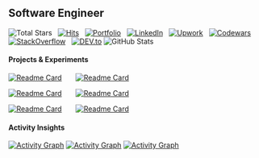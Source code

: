 ## **Software Engineer**
![Total Stars](https://img.shields.io/github/stars/castilloglenn?style=flat&label=Stars&logo=github)
&nbsp;
[![Hits](https://hits.seeyoufarm.com/api/count/incr/badge.svg?url=https%3A%2F%2Fgithub.com%2Fcastilloglenn&count_bg=%230085EA&title_bg=%23555555&icon=github.svg&icon_color=%23FFFFFF&title=Visits&edge_flat=false)](https://hits.seeyoufarm.com)
&nbsp;
[![Portfolio](https://img.shields.io/badge/Portfolio-fee642?style=flat&logo=Supabase&logoColor=black)](https://castilloglenn.github.io/)
&nbsp;
[![LinkedIn](https://img.shields.io/badge/LinkedIn-0A66C2?style=flat&logo=linkedin&logoColor=white)](https://www.linkedin.com/in/castilloglenn)
&nbsp;
[![Upwork](https://img.shields.io/badge/Upwork-238636?style=flat&logo=upwork&logoColor=white)](https://www.upwork.com/freelancers/~0134c73d8fad9c2581)
&nbsp;
[![Codewars](https://img.shields.io/badge/Codewars-B1361E?style=flat&logo=codewars&logoColor=white)](https://www.codewars.com/users/castilloglenn)
&nbsp;
[![StackOverflow](https://img.shields.io/badge/StackOverflow-F58025?style=flat&logo=stackoverflow&logoColor=white)](https://stackoverflow.com/users/12091931/glenn)
&nbsp;
[![DEV.to](https://img.shields.io/badge/DEV.to-000000?style=flat&logo=devdotto&logoColor=white)](https://dev.to/castilloglenn)
![GitHub Stats](https://github-readme-streak-stats.herokuapp.com/?user=castilloglenn&theme=dark&hide_border=true&date_format=M%20j%5B%2C%20Y%5D&mode=weekly&disable_animations=true&background=0D1118)

#### **Projects & Experiments**
[![Readme Card](https://github-readme-stats.vercel.app/api/pin/?username=castilloglenn&repo=dataflow-animation&theme=dark&border_color=1f242b&bg_color=0d1118&title_color=1f6fec&icon_color=9098a0&timestamp=20240914)](https://github.com/castilloglenn/dataflow-animation)
&nbsp;&nbsp;&nbsp;&nbsp;&nbsp;
[![Readme Card](https://github-readme-stats.vercel.app/api/pin/?username=castilloglenn&repo=portfolio&theme=dark&border_color=1f242b&bg_color=0d1118&title_color=1f6fec&icon_color=9098a0&timestamp=20240914)](https://github.com/castilloglenn/portfolio)

[![Readme Card](https://github-readme-stats.vercel.app/api/pin/?username=castilloglenn&repo=slime-smashers&theme=dark&border_color=1f242b&bg_color=0d1118&title_color=1f6fec&icon_color=9098a0&timestamp=20240914)](https://github.com/castilloglenn/slime-smashers)
&nbsp;&nbsp;&nbsp;&nbsp;&nbsp;
[![Readme Card](https://github-readme-stats.vercel.app/api/pin/?username=castilloglenn&repo=shell-scripts&theme=dark&border_color=1f242b&bg_color=0d1118&title_color=1f6fec&icon_color=9098a0&timestamp=20240914)](https://github.com/castilloglenn/shell-scripts)

[![Readme Card](https://github-readme-stats.vercel.app/api/pin/?username=castilloglenn&repo=rl-agent-for-fun&theme=dark&border_color=1f242b&bg_color=0d1118&title_color=1f6fec&icon_color=9098a0&timestamp=20240914)](https://github.com/castilloglenn/rl-agent-for-fun)
&nbsp;&nbsp;&nbsp;&nbsp;&nbsp;
[![Readme Card](https://github-readme-stats.vercel.app/api/pin/?username=castilloglenn&repo=neko&theme=dark&border_color=1f242b&bg_color=0d1118&title_color=1f6fec&icon_color=9098a0&timestamp=20240914)](https://github.com/castilloglenn/neko)

#### **Activity Insights**
[![Activity Graph](https://github-readme-activity-graph.vercel.app/graph?username=castilloglenn&theme=github-compact&days=14&custom_title=Activity%20over%20the%20past%2014%20days&hide_border=true&height=250&point=28a642)](https://github.com/castilloglenn?tab=repositories)
[![Activity Graph](https://github-readme-activity-graph.vercel.app/graph?username=castilloglenn&theme=github-compact&days=30&custom_title=Activity%20over%20the%20past%2030%20days&hide_border=true&height=250&point=28a642)](https://github.com/castilloglenn?tab=repositories)
[![Activity Graph](https://github-readme-activity-graph.vercel.app/graph?username=castilloglenn&theme=github-compact&days=60&custom_title=Activity%20over%20the%20past%2060%20days&hide_border=true&height=250&point=28a642)](https://github.com/castilloglenn?tab=repositories)
